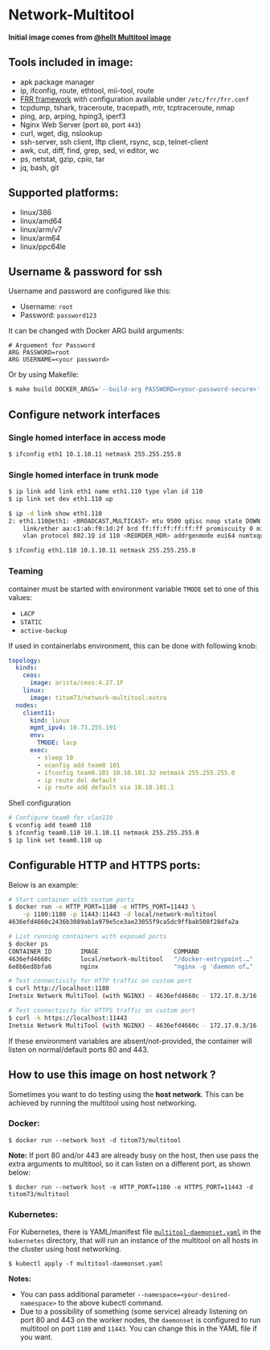 # Network-Multitool

__Initial image comes from [@hellt Multitool image](https://github.com/hellt/Network-MultiTool)__

## Tools included in image:

* apk package manager
* ip, ifconfig, route, ethtool, mii-tool, route
* [FRR framework](https://docs.frrouting.org/en/latest/setup.html) with configuration available under `/etc/frr/frr.conf`
* tcpdump, tshark, traceroute, tracepath, mtr, tcptraceroute, nmap
* ping, arp, arping, hping3, iperf3
* Nginx Web Server (port `80`, port `443`)
* curl, wget, dig, nslookup
* ssh-server, ssh client, lftp client, rsync, scp, telnet-client
* awk, cut, diff, find, grep, sed, vi editor, wc
* ps, netstat, gzip, cpio, tar
* jq, bash, git

## Supported platforms:

* linux/386
* linux/amd64
* linux/arm/v7
* linux/arm64
* linux/ppc64le

## Username & password for ssh
Username and password are configured like this:

- Username: `root`
- Password: `password123`

It can be changed with Docker ARG build arguments:

```docker
# Arguement for Password
ARG PASSWORD=root
ARG USERNAME=<your password>
```

Or by using Makefile:

```bash
$ make build DOCKER_ARGS='--build-arg PASSWORD=<your-password-secure>'
```

## Configure network interfaces

### Single homed interface in access mode

```bash
$ ifconfig eth1 10.1.10.11 netmask 255.255.255.0
```

### Single homed interface in trunk mode

```bash
$ ip link add link eth1 name eth1.110 type vlan id 110
$ ip link set dev eth1.110 up

$ ip -d link show eth1.110
2: eth1.110@eth1: <BROADCAST,MULTICAST> mtu 9500 qdisc noop state DOWN mode DEFAULT group default qlen 1000
    link/ether aa:c1:ab:f0:1d:2f brd ff:ff:ff:ff:ff:ff promiscuity 0 minmtu 0 maxmtu 65535
    vlan protocol 802.1Q id 110 <REORDER_HDR> addrgenmode eui64 numtxqueues 1 numrxqueues 1 gso_max_size 65536 gso_max_segs 65535

$ ifconfig eth1.110 10.1.10.11 netmask 255.255.255.0
```

### Teaming

container must be started with environment variable `TMODE` set to one of this values:

- `LACP`
- `STATIC`
- `active-backup`

If used in containerlabs environment, this can be done with following knob:

```yaml
topology:
  kinds:
    ceos:
      image: arista/ceos:4.27.1F
    linux:
      image: titom73/network-multitool:extra
  nodes:
    client11:
      kind: linux
      mgmt_ipv4: 10.73.255.191
      env:
        TMODE: lacp
      exec:
        - sleep 10
        - vconfig add team0 101
        - ifconfig team0.101 10.10.101.32 netmask 255.255.255.0
        - ip route del default
        - ip route add default via 10.10.101.1
```

Shell configuration

```bash
# Configure team0 for vlan110
$ vconfig add team0 110
$ ifconfig team0.110 10.1.10.11 netmask 255.255.255.0
$ ip link set team0.110 up
```

## Configurable HTTP and HTTPS ports:

Below is an example:

```bash
# Start container with custom ports
$ docker run -e HTTP_PORT=1180 -e HTTPS_PORT=11443 \
    -p 1180:1180 -p 11443:11443 -d local/network-multitool
4636efd4660c2436b3089ab1a979e5ce3ae23055f9ca5dc9ffbab508f28dfa2a

# List running containers with exposed ports
$ docker ps
CONTAINER ID        IMAGE                     COMMAND                  CREATED             STATUS              PORTS                                                             NAMES
4636efd4660c        local/network-multitool   "/docker-entrypoint.…"   4 seconds ago       Up 3 seconds        80/tcp, 0.0.0.0:1180->1180/tcp, 11443/tcp, 0.0.0.0:11443->11443/tcp   recursing_nobel
6e8b6ed8bfa6        nginx                     "nginx -g 'daemon of…"   56 minutes ago      Up 56 minutes       80/tcp                                                            nginx

# Test connectivity for HTTP traffic on custom port
$ curl http://localhost:1180
Inetsix Network MultiTool (with NGINX) - 4636efd4660c - 172.17.0.3/16 - HTTP: 1180 , HTTPS: 11443

# Test connectivity for HTTPS traffic on custom port
$ curl -k https://localhost:11443
Inetsix Network MultiTool (with NGINX) - 4636efd4660c - 172.17.0.3/16 - HTTP: 1180 , HTTPS: 11443
```

If these environment variables are absent/not-provided, the container will listen on normal/default ports 80 and 443.


## How to use this image on **host network** ?

Sometimes you want to do testing using the **host network**.  This can be achieved by running the multitool using host networking.

### Docker:
```
$ docker run --network host -d titom73/multitool
```

**Note:** If port 80 and/or 443 are already busy on the host, then use pass the extra arguments to multitool, so it can listen on a different port, as shown below:

```
$ docker run --network host -e HTTP_PORT=1180 -e HTTPS_PORT=11443 -d titom73/multitool
```

### Kubernetes:
For Kubernetes, there is YAML/manifest file [`multitool-daemonset.yaml`](https://github.com/titom73/docker-network-toolkit/blob/main/multitool/kubernetes/multiool-daemonset.yml) in the `kubernetes` directory, that will run an instance of the multitool on all hosts in the cluster using host networking.

```
$ kubectl apply -f multitool-daemonset.yaml
```

**Notes:**
* You can pass additional parameter `--namespace=<your-desired-namespace>` to the above kubectl command.
* Due to a possibility of something (some service) already listening on port 80 and 443 on the worker nodes, the `daemonset` is configured to run multitool on port `1180` and `11443`. You can change this in the YAML file if you want.
